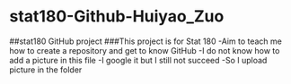 # stat180-Github-Huiyao_Zuo
##stat180 GitHub project 
###This project is for Stat 180
-Aim to teach me how to create a repository and get to know GitHub
-I do not know how to add a picture in this file
-I google it but I still not succeed
-So I upload picture in the folder
